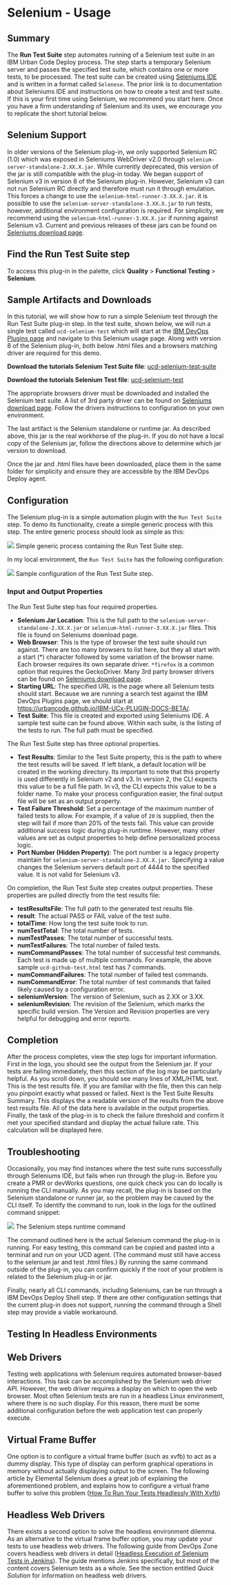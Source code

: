
# Selenium - Usage

## **Summary**


The **Run Test Suite** step automates running of a Selenium test suite in an IBM Urban Code Deploy process. The step starts a temporary Selenium server and passes the specified test suite, which contains one or more tests, to be processed. The test suite can be created using [Seleniums IDE](http://www.seleniumhq.org/docs/02_selenium_ide.jsp) and is written in a format called `Selenese`. The prior link is to documentation about Seleniums IDE and instructions on how to create a test and test suite. If this is your first time using Selenium, we recommend you start here. Once you have a firm understanding of Selenium and its uses, we encourage you to replicate the short tutorial below.


## **Selenium Support**


In older versions of the Selenium plug-in, we only supported Selenium RC (1.0) which was exposed in Seleniums WebDriver v2.0 through `selenium-server-standalone-2.XX.X.jar`. While currently deprecated, this version of the jar is still compatible with the plug-in today. We began support of Selenium v3 in version 8 of the Selenium plug-in. However, Selenium v3 can not run Selenium RC directly and therefore must run it through emulation. This forces a change to use the `selenium-html-runner-3.XX.X.jar`. it is possible to use the `selenium-server-standalone-3.XX.X.jar` to run tests, however, additional environment configuration is required. For simplicity, we recommend using the `selenium-html-runner-3.XX.X.jar` if running against Selenium v3. Current and previous releases of these jars can be found on [Seleniums download page](http://www.seleniumhq.org/download/).


## **Find the Run Test Suite step**

To access this plug-in in the palette, click **Quality** > **Functional Testing** > **Selenium**.

## **Sample Artifacts and Downloads**


In this tutorial, we will show how to run a simple Selenium test through the Run Test Suite plug-in step. In the test suite, shown below, we will run a single test called `ucd-selenium-test` which will start at the [IBM DevOps Plugins page](https://urbancode.github.io/IBM-UCx-PLUGIN-DOCS-BETA/) and navigate to this Selenium usage page. Along with version 8 of the Selenium plug-in, both below .html files and a browsers matching driver are required for this demo.


**Download the tutorials Selenium Test Suite file**: [ucd-selenium-test-suite](/selenium/ucd-selenium-test-suite.html)

**Download the tutorials Selenium Test file**: [ucd-selenium-test](/selenium/ucd-selenium-test.html)

The appropriate browsers driver must be downloaded and installed the Selenium test suite. A list of 3rd party driver can be found on [Seleniums download page](http://www.seleniumhq.org/download/). Follow the drivers instructions to configuration on your own environment.

The last artifact is the Selenium standalone or runtime jar. As described above, this jar is the real workhorse of the plug-in. If you do not have a local copy of the Selenium jar, follow the directions above to determine which jar version to download.

Once the jar and .html files have been downloaded, place them in the same folder for simplicity and ensure they are accessible by the IBM DevOps Deploy agent.


## **Configuration**


The Selenium plug-in is a simple automation plugin with the `Run Test Suite` step. To demo its functionality, create a simple generic process with this step. The entire generic process should look as simple as this:


[![](media/process-1.png)](media/process-1.png)
Simple generic process containing the Run Test Suite step.


In my local environment, the `Run Test Suite` has the following configuration:


[![](media/step-config-3.png)](media/step-config-3.png)
Sample configuration of the Run Test Suite step.


### **Input and Output Properties**

The Run Test Suite step has four required properties.

* **Selenium Jar Location**: This is the full path to the `selenium-server-standalone-2.XX.X.jar` or `selenium-html-runner-3.XX.X.jar` files. This file is found on Seleniums download page.
* **Web Browser**: This is the type of browser the test suite should run against. There are too many browsers to list here, but they all start with a start (\*) character followed by some variation of the browser name. Each browser requires its own separate driver. `*firefox` is a common option that requires the GeckoDriver. Many 3rd party browser drivers can be found on [Seleniums download page](http://www.seleniumhq.org/download/).
* **Starting URL**: The specified URL is the page where all Selenium tests should start. Because we are running a search test against the IBM DevOps Plugins page, we should start at https://urbancode.github.io/IBM-UCx-PLUGIN-DOCS-BETA/.
* **Test Suite**: This file is created and exported using Seleniums IDE. A sample test suite can be found above. Within each suite, is the listing of the tests to run. The full path must be specified.

The Run Test Suite step has three optional properties.

* **Test Results**: Similar to the Test Suite property, this is the path to where the test results will be saved. If left blank, a default location will be created in the working directory. Its important to note that this property is used differently in Selenium v2 and v3. In version 2, the CLI expects this value to be a full file path. In v3, the CLI expects this value to be a folder name. To make your process configuration easier, the final output file will be set as an output property.
* **Test Failure Threshold**: Set a percentage of the maximum number of failed tests to allow. For example, if a value of `20` is supplied, then the step will fail if more than 20% of the tests fail. This value can provide additional success logic during plug-in runtime. However, many other values are set as output properties to help define personalized process logic.
* **Port Number (Hidden Property)**: The port number is a legacy property maintain for `selenium-server-standalone-2.XX.X.jar.` Specifying a value changes the Selenium servers default port of 4444 to the specified value. It is not valid for Selenium v3.

On completion, the Run Test Suite step creates output properties. These properties are pulled directly from the test results file:

* **testResultsFile**: The full path to the generated test results file.
* **result**: The actual PASS or FAIL value of the test suite.
* **totalTime**: How long the test suite took to run.
* **numTestTotal**: The total number of tests.
* **numTestPasses**: The total number of successful tests.
* **numTestFailures**: The total number of failed tests.
* **numCommandPasses**: The total number of successful test commands. Each test is made up of multiple commands. For example, the above sample `ucd-github-test.html` test has 7 commands.
* **numCommandFailures**: The total number of failed test commands.
* **numCommandError**: The total number of test commands that failed likely caused by a configuration error.
* **seleniumVersion**: The version of Selenium, such as 2.XX or 3.XX.
* **seleniumRevision**: The revision of the Selenium, which marks the specific build version.
The Version and Revision properties are very helpful for debugging and error reports.


## **Completion**


After the process completes, view the step logs for important information. First in the logs, you should see the output from the Selenium jar. If your tests are failing immediately, then this section of the log may be particularly helpful. As you scroll down, you should see many lines of XML/HTML text. This is the test results file. If you are familiar with the file, then this can help you pinpoint exactly what passed or failed. Next is the Test Suite Results Summary. This displays the a readable version of the results from the above test results file. All of the data here is available in the output properties. Finally, the task of the plug-in is to check the failure threshold and confirm it met your specified standard and display the actual failure rate. This calculation will be displayed here.


## **Troubleshooting**


Occasionally, you may find instances where the test suite runs successfully through Seleniums IDE, but fails when run through the plug-in. Before you create a PMR or devWorks questions, one quick check you can do locally is running the CLI manually. As you may recall, the plug-in is based on the Selenium standalone or runner jar, so the problem may be caused by the CLI itself. To identify the command to run, look in the logs for the outlined command snippet:


[![](media/log-snippet.png)](media/log-snippet.png)
The Selenium steps runtime command


The command outlined here is the actual Selenium command the plug-in is running. For easy testing, this command can be copied and pasted into a terminal and run on your UCD agent. (The command must still have access to the selenium jar and test .html files.) By running the same command outside of the plug-in, you can confirm quickly if the root of your problem is related to the Selenium plug-in or jar.

Finally, nearly all CLI commands, including Seleniums, can be run through a IBM DevOps Deploy Shell step. If there are other configuration settings that the current plug-in does not support, running the command through a Shell step may provide a viable workaround.


## Testing In Headless Environments




## Web Drivers

Testing web applications with Selenium requires automated browser-based interactions. This task can be accomplished by the Selenium web driver API. However, the web driver requires a display on which to open the web browser. Most often Selenium tests are run in a headless Linux environment, where there is no such display. For this reason, there must be some additional configuration before the web application test can properly execute.

## Virtual Frame Buffer

One option is to configure a virtual frame buffer (such as xvfb) to act as a dummy display. This type of display can perform graphical operations in memory without actually displaying output to the screen. The following article by Elemental Selenium does a great job of explaining the aforementioned problem, and explains how to configure a virtual frame buffer to solve this problem ([How To Run Your Tests Headlessly With Xvfb](http://elementalselenium.com/tips/38-headless))

## Headless Web Drivers

There exists a second option to solve the headless environment dilemma. As an alternative to the virtual frame buffer option, you may update your tests to use headless web drivers. The following guide from DevOps Zone covers headless web drivers in detail ([Headless Execution of Selenium Tests in Jenkins](https://dzone.com/articles/headless-execution-of-selenium-tests-in-jenkins)). The guide mentions Jenkins specifically, but most of the content covers Selenium tests as a whole. See the section entitled *Quick Solution* for information on headless web drivers.

